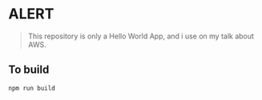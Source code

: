 # ALERT
> This repository is only a Hello World App, and i use on my talk about AWS.

## To build
```
npm run build
```